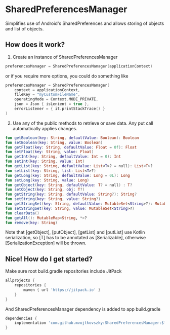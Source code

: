 # SharedPreferencesManager
Simplifies use of Android's SharedPreferences and allows storing of objects and list of objects.

## How does it work?
1. Create an instance of SharedPreferencesManager
``` kotlin
preferencesManager = SharedPreferencesManager(applicationContext)
```

or if you require more options, you could do something like
``` kotlin
preferencesManager = SharedPreferencesManager(
    context = applicationContext,
    fileKey = "myCustomFileName",
    operatingMode = Context.MODE_PRIVATE,
    json = Json { isLenient = true },
    errorListener = { it.printStackTrace() }
)
```

2. Use any of the public methods to retrieve or save data. Any put call automatically applies changes.
``` kotlin
fun getBoolean(key: String, defaultValue: Boolean): Boolean
fun setBoolean(key: String, value: Boolean)
fun getFloat(key: String, defaultValue: Float = 0f): Float
fun setFloat(key: String, value: Float)
fun getInt(key: String, defaultValue: Int = 0): Int
fun setInt(key: String, value: Int)
fun getList(key: String, defaultValue: List<T>? = null): List<T>?
fun setList(key: String, list: List<T>?)
fun getLong(key: String, defaultValue: Long = 0L): Long
fun setLong(key: String, value: Long)
fun getObject(key: String, defaultValue: T? = null) : T?
fun setObject(key: String, obj: T?)
fun getString(key: String, defaultValue: String?): String?
fun setString(key: String, value: String?)
fun getStringSet(key: String, defaultValue: MutableSet<String>?): MutableSet<String>?
fun setStringSet(key: String, value: MutableSet<String>?)
fun clearData()
fun getAll(): MutableMap<String, *>?
fun remove(key: String)
```

Note that [getObject], [putObject], [getList] and [putList] use Kotlin serialization, so [T] has to be
annotated as [Serializable], otherwise [SerializationException] will be thrown.


## Nice! How do I get started?
Make sure root build.gradle repositories include JitPack
``` gradle
allprojects {
    repositories {
        maven { url 'https://jitpack.io' }
    }
}
```

And SharedPreferencesManager dependency is added to app build.gradle
``` gradle
dependencies {
    implementation 'com.github.mvojtkovszky:SharedPreferencesManager:$latest_version'
}
```
